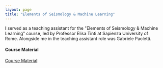 ```yaml
---
layout: page
title: "Elements of Seismology & Machine Learning"
---
```


I served as a teaching assistant for the "Elements of Seismology & Machine Learning" course, led by Professor Elisa Tinti at Sapienza University of Rome. Alongside me in the teaching assistant role was Gabriele Paoletti.

#### Course Material

[Course Material](https://github.com/Daniele-Trappolini/Daniele-Trappolini.github.io/blob/main/courses/Seismology/2024_02_23_ML_seismology.pptx)


